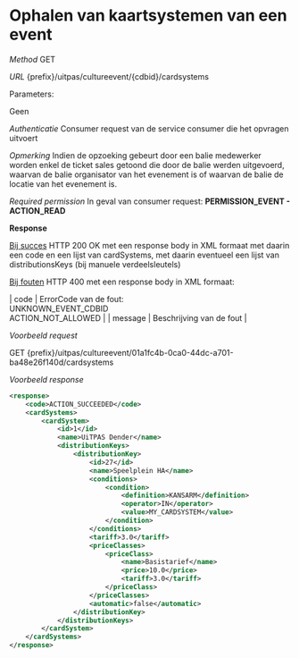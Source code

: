 ---
---

# Ophalen van kaartsystemen van een event

_Method_
GET

_URL_
{prefix}/uitpas/cultureevent/{cdbid}/cardsystems

Parameters:

Geen 

_Authenticatie_
Consumer request van de service consumer die het opvragen uitvoert

_Opmerking_
Indien de opzoeking gebeurt door een balie medewerker worden enkel de ticket sales getoond die door de balie werden uitgevoerd, waarvan de balie organisator van het evenement is of waarvan de balie de locatie van het evenement is.

_Required permission_
In geval van consumer request:  **PERMISSION_EVENT - ACTION_READ**

**Response**

<u>Bij succes</u>
HTTP 200 OK met een response body in XML formaat met daarin een code en een lijst van cardSystems, met daarin eventueel een lijst van distributionsKeys (bij manuele verdeelsleutels)

<u>Bij fouten</u>
HTTP 400 met een response body in XML formaat:

| code | ErrorCode van de fout:<br>UNKNOWN_EVENT_CDBID<br>ACTION_NOT_ALLOWED |
| message | Beschrijving van de fout |

_Voorbeeld request_

GET {prefix}/uitpas/cultureevent/01a1fc4b-0ca0-44dc-a701-ba48e26f140d/cardsystems

_Voorbeeld response_


~~~xml
<response>
    <code>ACTION_SUCCEEDED</code>
    <cardSystems>
        <cardSystem>
            <id>1</id>
            <name>UiTPAS Dender</name>
            <distributionKeys>
                <distributionKey>
                    <id>27</id>
                    <name>Speelplein HA</name>
                    <conditions>
                        <condition>
                            <definition>KANSARM</definition>
                            <operator>IN</operator>
                            <value>MY_CARDSYSTEM</value>
                        </condition>
                    </conditions>
                    <tariff>3.0</tariff>
                    <priceClasses>
                        <priceClass>
                            <name>Basistarief</name>
                            <price>10.0</price>
                            <tariff>3.0</tariff>
                        </priceClass>
                    </priceClasses>
                    <automatic>false</automatic>
                </distributionKey>
            </distributionKeys>
        </cardSystem>
    </cardSystems>
</response>

~~~
